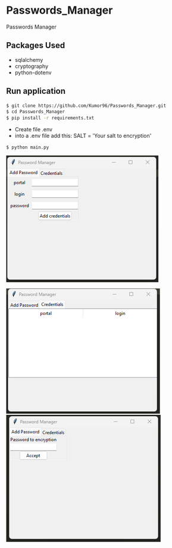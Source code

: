 # Passwords_Manager

Passwords Manager

## Packages Used


* sqlalchemy
* cryptography
* python-dotenv


## Run application

```bash
$ git clone https://github.com/Kumor96/Passwords_Manager.git
$ cd Passwords_Manager
$ pip install -r requirements.txt
```
* Create file .env
* into a .env file add this:
SALT = 'Your salt to encryption'
```bash
$ python main.py
```

<p><img src="Screenshots/add_credential.png"/></p>
<img src="Screenshots/load_credential.png"/>
<img src="Screenshots/password.png"/>
